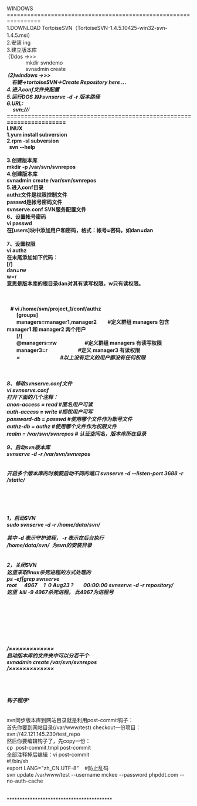 WINDOWS<br />
================================================================<br />
1.DOWNLOAD TortoiseSVN（TortoiseSVN-1.4.5.10425-win32-svn-1.4.5.msi）<br />
2.安装 ing<br />
3.建立版本库<br />
&nbsp;(1)dos -&gt;&gt;&gt;<br />
&nbsp; &nbsp; &nbsp; &nbsp; &nbsp; &nbsp; &nbsp;mkdir svndemo<br />
&nbsp; &nbsp; &nbsp; &nbsp; &nbsp; &nbsp; &nbsp;svnadmin create *******<br />
&nbsp;(2)windows -&gt;&gt;&gt;<br />
&nbsp; &nbsp; 右键-&gt;tortoiseSVN-&gt;Create Repository here ...<br />
4.进入conf文件夹配置<br />
5.运行DOS 》》》 svnserve -d -r 版本路径<br />
6.URL:<br />
&nbsp; &nbsp; &nbsp;svn://******/***<br />
======================================================================<br />
LINUX<br />
1.yum install subversion<br />
2.rpm -sl subversion<br />
&nbsp; svn --help<br />
&nbsp;&nbsp;<br />
3.创建版本库<br />
mkdir -p /var/svn/svnrepos<br />
4.创建版本库&nbsp;<br />
svnadmin create /var/svn/svnrepos<br />
5.进入conf目录<br />
authz文件是权限控制文件<br />
passwd是帐号密码文件<br />
svnserve.conf SVN服务配置文件<br />
6、设置帐号密码<br />
vi passwd<br />
在[users]块中添加用户和密码，格式：帐号=密码，如dan=dan<br />
<br />
7、设置权限<br />
vi authz<br />
在末尾添加如下代码：<br />
[/]<br />
dan=rw<br />
w=r<br />
意思是版本库的根目录dan对其有读写权限，w只有读权限。<br />
<br />
<br />
<br />
&nbsp; &nbsp;# vi /home/svn/project_1/conf/authz<br />
&nbsp; &nbsp; &nbsp; &nbsp; [groups]<br />
&nbsp; &nbsp; &nbsp; &nbsp; managers=manager1,manager2 &nbsp; &nbsp; &nbsp; &nbsp; #定义群组 managers 包含 manager1 和 manager2 两个用户<br />
&nbsp; &nbsp; &nbsp; &nbsp; [/]<br />
&nbsp; &nbsp; &nbsp; &nbsp; @managers=rw &nbsp; &nbsp; &nbsp; &nbsp; &nbsp; &nbsp; &nbsp; &nbsp; &nbsp; &nbsp; &nbsp; #定义群组 managers 有读写权限<br />
&nbsp; &nbsp; &nbsp; &nbsp; manager3=r &nbsp; &nbsp; &nbsp; &nbsp; &nbsp; &nbsp; &nbsp; &nbsp; &nbsp; &nbsp; &nbsp; &nbsp; #定义 manager3 有读权限<br />
&nbsp; &nbsp; &nbsp; &nbsp; *= &nbsp; &nbsp; &nbsp; &nbsp; &nbsp; &nbsp; &nbsp; &nbsp; &nbsp; &nbsp; &nbsp; &nbsp; &nbsp; &nbsp; &nbsp; &nbsp; #以上没有定义的用户都没有任何权限<br />
<br />
<br />
<br />
8、修改svnserve.conf文件<br />
vi svnserve.conf<br />
打开下面的几个注释：<br />
anon-access = read #匿名用户可读<br />
auth-access = write #授权用户可写<br />
password-db = passwd #使用哪个文件作为账号文件<br />
authz-db = authz #使用哪个文件作为权限文件<br />
realm = /var/svn/svnrepos # 认证空间名，版本库所在目录<br />
<br />
9、启动svn版本库<br />
svnserve -d -r /var/svn/svnrepos<br />
<br />
<br />
开启多个版本库的时候要启动不同的端口 svnserve -d --listen-port 3688 -r /static/<br />
&nbsp;<br />
&nbsp;<br />
&nbsp;<br />
&nbsp;<br />
&nbsp;<br />
1，启动SVN&nbsp;<br />
sudo svnserve -d -r /home/data/svn/&nbsp;<br />
<br />
其中 -d 表示守护进程， -r 表示在后台执行&nbsp;<br />
/home/data/svn/ &nbsp;为svn的安装目录&nbsp;<br />
<br />
<br />
2，关闭SVN&nbsp;<br />
这里采取linux杀死进程的方式处理的&nbsp;<br />
ps -ef|grep svnserve&nbsp;<br />
root &nbsp; &nbsp; &nbsp;4967 &nbsp; &nbsp; 1 &nbsp;0 Aug23 ? &nbsp; &nbsp; &nbsp; &nbsp;00:00:00 svnserve -d -r repository/ &nbsp;<br />
这里 &nbsp;kill -9 4967杀死进程， 此4967为进程号 <br />
<br />
<br />
<br />
<br />
<br />
<br />
<br />
<br />
/×××××××××××××<br />
启动版本库的文件夹中可以分若干个<br />
svnadmin create /var/svn/svnrepos &nbsp;<br />
/×××××××××××××<br />
<br />
<br />
<br />
<br />
*************钩子程序*****************<br />
<br />
<br />
svn同步版本库到网站目录就是利用post-commit钩子：<br />
首先你要到网站目录(/var/www/test) checkout一份项目：<br />
svn://42.121.145.230/test_repo<br />
然后你要编辑钩子了，先copy一份：<br />
cp &nbsp;post-commit.tmpl post-commit<br />
全部注释掉后编辑：vi post-commit<br />
#!/bin/sh&nbsp;<br />
export LANG="zh_CN.UTF-8" &nbsp; &nbsp;#防止乱码&nbsp;<br />
svn update /var/www/test --username mckee --password phpddt.com --no-auth-cache&nbsp;<br />
<br />
<br />
*****************************************<br />
<br />
<br />
<br />
<br />